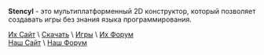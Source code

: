 **Stencyl** - это мультиплатформенный 2D конструктор, который позволяет создавать игры без знания языка программирования.

[Их Сайт](http://www.stencyl.com/) \ [Скачать](http://www.stencyl.com/download/) \ [Игры](http://www.stencyl.com/game/showcase/) \ [Их Форум](http://community.stencyl.com/)  
[Наш Сайт](http://pajamdev.ru/) \ [Наш Форум](http://folks.pajamdev.ru/Stencyl/)
